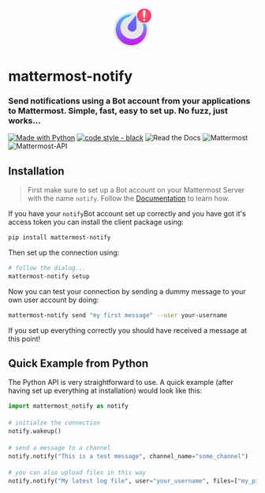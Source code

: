 <p align="center">
    <img src="docs/_static/mattermost-notify.png" width="15%">
</p>

# mattermost-notify
### Send notifications using a Bot account from your applications to Mattermost. Simple, fast, easy to set up. No fuzz, just works... 

[![Made with Python](https://img.shields.io/badge/Python->=3.8-blue?logo=python&logoColor=white)](https://python.org "Go to Python homepage")
[![code style - black](https://img.shields.io/badge/code_style-black-black)](https://black.readthedocs.io/ "Go to Black homepage")
![Read the Docs](https://img.shields.io/readthedocs/mattermost-notify)
![Mattermost](https://img.shields.io/badge/Mattermost-%3E=9-gray?labelColor=blue&style=flat)
![Mattermost-API](https://img.shields.io/badge/Mattermost--API-v4-gray?labelColor=blue&style=flat) 



## Installation

> First make sure to set up a Bot account on your Mattermost Server with the name `notify`. Follow the [Documentation](https://mattermost-notify.readthedocs.io/en/latest/setup_bot.html) to learn how. 

If you have your `notify`Bot account set up correctly and you have got it's access token you can install the client package using:

```bash
pip install mattermost-notify
```

Then set up the connection using: 

```bash
# follow the dialog...
mattermost-notify setup
```

Now you can test your connection by sending a dummy message to your own user account by doing:

```bash
mattermost-notify send "my first message" --user your-username
```

If you set up everything correctly you should have received a message at this point!


## Quick Example from Python
The Python API is very straightforward to use. A quick example (after having set up everything at installation) would look like this:

```python
import mattermost_notify as notify

# initialze the connection
notify.wakeup()

# send a message to a channel
notify.notify("This is a test message", channel_name="some_channel")

# you can also upload files in this way
notify.notify("My latest log file", user="your_username", files=["my_pipeline/log.txt"])
``` 

